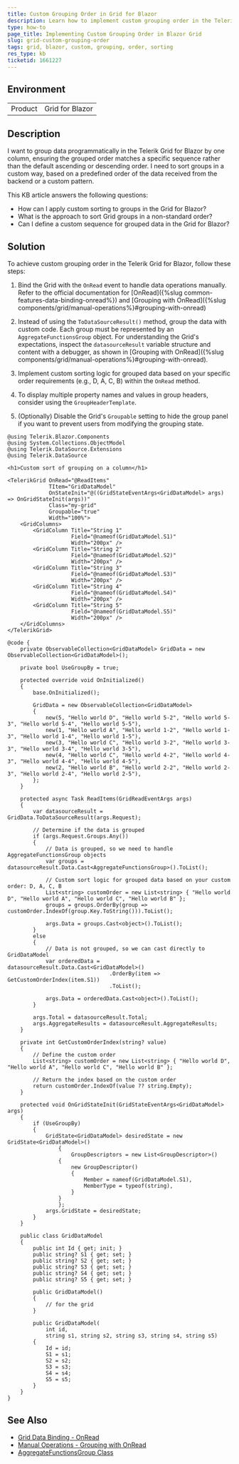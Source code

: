 ```yaml
---
title: Custom Grouping Order in Grid for Blazor
description: Learn how to implement custom grouping order in the Telerik Grid for Blazor.
type: how-to
page_title: Implementing Custom Grouping Order in Blazor Grid
slug: grid-custom-grouping-order
tags: grid, blazor, custom, grouping, order, sorting
res_type: kb
ticketid: 1661227
---
```


## Environment
<table>
    <tbody>
	    <tr>
	    	<td>Product</td>
	    	<td>Grid for Blazor</td>
	    </tr>
    </tbody>
</table>

## Description

I want to group data programmatically in the Telerik Grid for Blazor by one column, ensuring the grouped order matches a specific sequence rather than the default ascending or descending order. I need to sort groups in a custom way, based on a predefined order of the data received from the backend or a custom pattern.

This KB article answers the following questions:
- How can I apply custom sorting to groups in the Grid for Blazor?
- What is the approach to sort Grid groups in a non-standard order?
- Can I define a custom sequence for grouped data in the Grid for Blazor?

## Solution

To achieve custom grouping order in the Telerik Grid for Blazor, follow these steps:

1. Bind the Grid with the `OnRead` event to handle data operations manually. Refer to the official documentation for [OnRead]({%slug common-features-data-binding-onread%}) and [Grouping with OnRead]({%slug components/grid/manual-operations%}#grouping-with-onread)

2. Instead of using the `ToDataSourceResult()` method, group the data with custom code. Each group must be represented by an `AggregateFunctionsGroup` object. For understanding the Grid's expectations, inspect the `datasourceResult` variable structure and content with a debugger, as shown in [Grouping with OnRead]({%slug components/grid/manual-operations%}#grouping-with-onread).

3. Implement custom sorting logic for grouped data based on your specific order requirements (e.g., D, A, C, B) within the `OnRead` method.

4. To display multiple property names and values in group headers, consider using the `GroupHeaderTemplate`.

5. (Optionally) Disable the Grid's `Groupable` setting to hide the group panel if you want to prevent users from modifying the grouping state.

````CSHTML
@using Telerik.Blazor.Components
@using System.Collections.ObjectModel
@using Telerik.DataSource.Extensions
@using Telerik.DataSource

<h1>Custom sort of grouping on a column</h1>

<TelerikGrid OnRead="@ReadItems"
			 TItem="GridDataModel"
			 OnStateInit="@((GridStateEventArgs<GridDataModel> args) => OnGridStateInit(args))"
			 Class="my-grid"
			 Groupable="true"
			 Width="100%">
	<GridColumns>
		<GridColumn Title="String 1"
					Field="@nameof(GridDataModel.S1)"
					Width="200px" />
		<GridColumn Title="String 2"
					Field="@nameof(GridDataModel.S2)"
					Width="200px" />
		<GridColumn Title="String 3"
					Field="@nameof(GridDataModel.S3)"
					Width="200px" />
		<GridColumn Title="String 4"
					Field="@nameof(GridDataModel.S4)"
					Width="200px" />
		<GridColumn Title="String 5"
					Field="@nameof(GridDataModel.S5)"
					Width="200px" />
	</GridColumns>
</TelerikGrid>

@code {
	private ObservableCollection<GridDataModel> GridData = new ObservableCollection<GridDataModel>();

	private bool UseGroupBy = true;

	protected override void OnInitialized()
	{
		base.OnInitialized();

		GridData = new ObservableCollection<GridDataModel>
		{
			new(5, "Hello world D", "Hello world 5-2", "Hello world 5-3", "Hello world 5-4", "Hello world 5-5"),
			new(1, "Hello world A", "Hello world 1-2", "Hello world 1-3", "Hello world 1-4", "Hello world 1-5"),
			new(3, "Hello world C", "Hello world 3-2", "Hello world 3-3", "Hello world 3-4", "Hello world 3-5"),
			new(4, "Hello world C", "Hello world 4-2", "Hello world 4-3", "Hello world 4-4", "Hello world 4-5"),
			new(2, "Hello world B", "Hello world 2-2", "Hello world 2-3", "Hello world 2-4", "Hello world 2-5"),
		};
	}

	protected async Task ReadItems(GridReadEventArgs args)
	{
		var datasourceResult = GridData.ToDataSourceResult(args.Request);

		// Determine if the data is grouped
		if (args.Request.Groups.Any())
		{
			// Data is grouped, so we need to handle AggregateFunctionsGroup objects
			var groups = datasourceResult.Data.Cast<AggregateFunctionsGroup>().ToList();

			// Custom sort logic for grouped data based on your custom order: D, A, C, B
			List<string> customOrder = new List<string> { "Hello world D", "Hello world A", "Hello world C", "Hello world B" };
			groups = groups.OrderBy(group => customOrder.IndexOf(group.Key.ToString())).ToList();

			args.Data = groups.Cast<object>().ToList();
		}
		else
		{
			// Data is not grouped, so we can cast directly to GridDataModel
			var orderedData = datasourceResult.Data.Cast<GridDataModel>()
								.OrderBy(item => GetCustomOrderIndex(item.S1))
								.ToList();

			args.Data = orderedData.Cast<object>().ToList();
		}

		args.Total = datasourceResult.Total;
		args.AggregateResults = datasourceResult.AggregateResults;
	}

	private int GetCustomOrderIndex(string? value)
	{
		// Define the custom order
		List<string> customOrder = new List<string> { "Hello world D", "Hello world A", "Hello world C", "Hello world B" };

		// Return the index based on the custom order
		return customOrder.IndexOf(value ?? string.Empty);
	}

	protected void OnGridStateInit(GridStateEventArgs<GridDataModel> args)
	{
		if (UseGroupBy)
		{
			GridState<GridDataModel> desiredState = new GridState<GridDataModel>()
				{
					GroupDescriptors = new List<GroupDescriptor>()
				{
					new GroupDescriptor()
					{
						Member = nameof(GridDataModel.S1),
						MemberType = typeof(string),
					}
				}
				};
			args.GridState = desiredState;
		}
	}

	public class GridDataModel
	{
		public int Id { get; init; }
		public string? S1 { get; set; }
		public string? S2 { get; set; }
		public string? S3 { get; set; }
		public string? S4 { get; set; }
		public string? S5 { get; set; }

		public GridDataModel()
		{
			// for the grid
		}

		public GridDataModel(
			int id,
			string s1, string s2, string s3, string s4, string s5)
		{
			Id = id;
			S1 = s1;
			S2 = s2;
			S3 = s3;
			S4 = s4;
			S5 = s5;
		}
	}
}
````

## See Also

- [Grid Data Binding - OnRead](https://docs.telerik.com/blazor-ui/common-features/data-binding/onread)
- [Manual Operations - Grouping with OnRead](https://docs.telerik.com/blazor-ui/components/grid/manual-operations#grouping-with-onread)
- [AggregateFunctionsGroup Class](https://docs.telerik.com/blazor-ui/api/Telerik.DataSource.AggregateFunctionsGroup)
